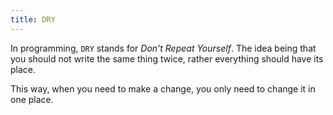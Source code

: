 ```yaml
---
title: DRY
---
```


In programming, `DRY` stands for _Don't Repeat Yourself_. The idea being that
you should not write the same thing twice, rather everything should have its
place.

This way, when you need to make a change, you only need to change it in one place.
